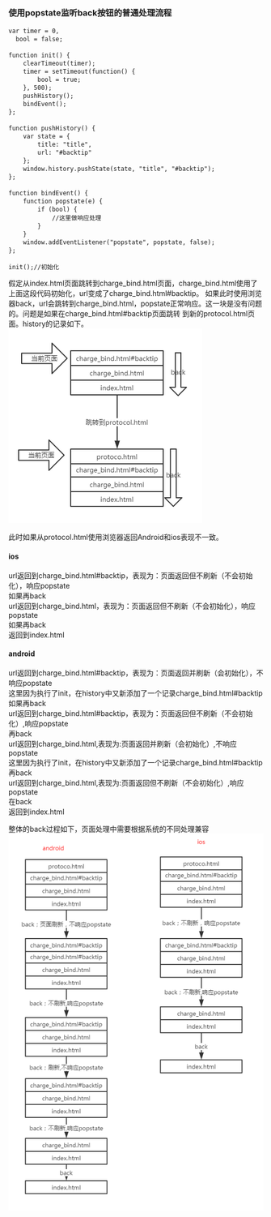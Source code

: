### 使用popstate监听back按钮的普通处理流程
```
var timer = 0,
  bool = false;

function init() {
    clearTimeout(timer);
    timer = setTimeout(function() {
        bool = true;
    }, 500);    
    pushHistory();
    bindEvent();
};

function pushHistory() {
    var state = {
        title: "title",
        url: "#backtip"
    };
    window.history.pushState(state, "title", "#backtip");
};

function bindEvent() {
    function popstate(e) {
        if (bool) {
            //这里做响应处理
        }
    }
    window.addEventListener("popstate", popstate, false);
};

init();//初始化
```
假定从index.html页面跳转到charge_bind.html页面，charge_bind.html使用了上面这段代码初始化，url变成了charge_bind.html#backtip。 
如果此时使用浏览器back，url会跳转到charge_bind.html，popstate正常响应。这一块是没有问题的。问题是如果在charge_bind.html#backtip页面跳转 
到新的protocol.html页面。history的记录如下。 
![Alt text](/img/history.png)
 
 
此时如果从protocol.html使用浏览器返回Android和ios表现不一致。 
#### ios
url返回到charge_bind.html#backtip，表现为：页面返回但不刷新（不会初始化），响应popstate   
如果再back  
url返回到charge_bind.html，表现为：页面返回但不刷新（不会初始化），响应popstate  
如果再back  
返回到index.html  

#### android
url返回到charge_bind.html#backtip，表现为：页面返回并刷新（会初始化），不响应popstate  
这里因为执行了init，在history中又新添加了一个记录charge_bind.html#backtip  
如果再back   
url返回到charge_bind.html#backtip，表现为：页面返回但不刷新（不会初始化）,响应popstate  
再back  
url返回到charge_bind.html,表现为:页面返回并刷新（会初始化）,不响应popstate  
这里因为执行了init，在history中又新添加了一个记录charge_bind.html#backtip  
再back  
url返回到charge_bind.html,表现为:页面返回但不刷新（不会初始化）,响应popstate  
在back  
返回到index.html  
  
整体的back过程如下，页面处理中需要根据系统的不同处理兼容
![Alt text](/img/history-back.png)
